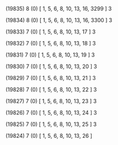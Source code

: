 (19835) 8 (0) [ 1, 5, 6, 8, 10, 13, 16, 3299 ] 3 


(19834) 8 (0) [ 1, 5, 6, 8, 10, 13, 16, 3300 ] 3 


(19833) 7 (0) [ 1, 5, 6, 8, 10, 13, 17 ] 3 


(19832) 7 (0) [ 1, 5, 6, 8, 10, 13, 18 ] 3 


(19831) 7 (0) [ 1, 5, 6, 8, 10, 13, 19 ] 3 


(19830) 7 (0) [ 1, 5, 6, 8, 10, 13, 20 ] 3 


(19829) 7 (0) [ 1, 5, 6, 8, 10, 13, 21 ] 3 


(19828) 7 (0) [ 1, 5, 6, 8, 10, 13, 22 ] 3 


(19827) 7 (0) [ 1, 5, 6, 8, 10, 13, 23 ] 3 


(19826) 7 (0) [ 1, 5, 6, 8, 10, 13, 24 ] 3 


(19825) 7 (0) [ 1, 5, 6, 8, 10, 13, 25 ] 3 


(19824) 7 (0) [ 1, 5, 6, 8, 10, 13, 26 ]  

